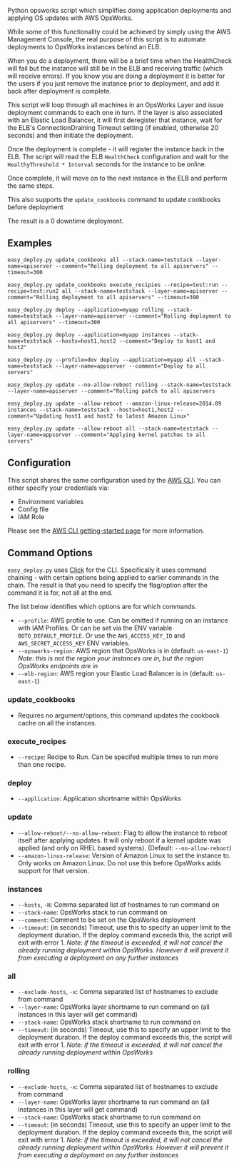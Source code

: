 Python opsworks script which simplifies doing application deployments and applying OS updates with AWS OpsWorks.

While some of this functionality could be achieved by simply using the AWS Management Console,
the real purpose of this script is to automate deployments to OpsWorks instances behind an ELB.

When you do a deployment, there will be a brief time when the HealthCheck will fail but the instance will
still be in the ELB and receiving traffic (which will receive errors).  If you know you are doing a deployment
it is better for the users if you just remove the instance prior to deployment, and add it back after deployment
is complete.

This script will loop through all machines in an OpsWorks Layer and issue deployment commands to each one
in turn.  If the layer is also associated with an Elastic Load Balancer, it will first deregister that instance,
wait for the ELB's ConnectionDraining Timeout setting (if enabled, otherwise 20 seconds) and then initiate the deployment.

Once the deployment is complete - it will register the instance back in the ELB.  The script will read the
ELB `HealthCheck` configuration and wait for the `HealthyThreshold * Interval` seconds for the instance to be online.

Once complete, it will move on to the next instance in the ELB and perform the same steps.

This also supports the `update_cookbooks` command to update cookbooks before deployment

The result is a 0 downtime deployment.

## Examples

    easy_deploy.py update_cookbooks all --stack-name=teststack --layer-name=apiserver --comment="Rolling deployment to all apiservers" --timeout=300
    
    easy_deploy.py update_cookbooks execute_recipies --recipe=test:run --recipe=test:run2 all --stack-name=teststack --layer-name=apiserver --comment="Rolling deployment to all apiservers" --timeout=300
    
    easy_deploy.py deploy --application=myapp rolling --stack-name=teststack --layer-name=apiserver --comment="Rolling deployment to all apiservers" --timeout=300

    easy_deploy.py deploy --application=myapp instances --stack-name=teststack --hosts=host1,host2 --comment="Deploy to host1 and host2"

    easy_deploy.py --profile=dev deploy --application=myapp all --stack-name=teststack --layer-name=appserver --comment="Deploy to all servers"

    easy_deploy.py update --no-allow-reboot rolling --stack-name=teststack --layer-name=apiserver --comment="Rolling patch to all apiservers

    easy_deploy.py update --allow-reboot --amazon-linux-release=2014.09 instances --stack-name=teststack --hosts=host1,host2 --comment="Updating host1 and host2 to latest Amazon Linux"

    easy_deploy.py update --allow-reboot all --stack-name=teststack --layer-name=appserver --comment="Applying kernel patches to all servers"

## Configuration

This script shares the same configuration used by the [AWS CLI](https://github.com/aws/aws-cli).  You can either specify your credentials via:

* Environment variables
* Config file
* IAM Role

Please see the [AWS CLI getting-started page](https://github.com/aws/aws-cli#getting-started) for more information.


## Command Options

`easy_deploy.py` uses [Click](http://click.pocoo.org/3/) for the CLI.  Specifically it uses command chaining - with certain options being applied to earlier
commands in the chain. The result is that you need to specify the flag/option after the command it is for, not all at the end.

The list below identifies which options are for which commands.

* `--profile`: AWS profile to use.  Can be omitted if running on an instance with IAM Profiles.  Or can be set via the ENV variable `BOTO_DEFAULT_PROFILE`.  Or use the `AWS_ACCESS_KEY_ID` and `AWS_SECRET_ACCESS_KEY` ENV variables.
* `--opsworks-region`: AWS region that OpsWorks is in (default: `us-east-1`) *Note: this is not the region your instances are in, but the region OpsWorks endpoints are in*
* `--elb-region`: AWS region your Elastic Load Balancer is in (default: `us-east-1`)

### update_cookbooks

* Requires no argument/options, this command updates the cookbook cache on all the instances.

### execute_recipes

* `--recipe`: Recipe to Run. Can be specifed multiple times to run more than one recipe.

### deploy

* `--application`: Application shortname within OpsWorks

### update

* `--allow-reboot/--no-allow-reboot`: Flag to allow the instance to reboot itself after applying updates.  It will only reboot if a kernel update was applied (and only on RHEL based systems). (Default: `--no-allow-reboot`)
* `--amazon-linux-release`: Version of Amazon Linux to set the instance to.  Only works on Amazon Linux.  Do not use this before OpsWorks adds support for that version.

### instances

* `--hosts`, `-H`: Comma separated list of hostnames to run command on
* `--stack-name`: OpsWorks stack to run command on
* `--comment`: Comment to be set on the OpsWorks deployment
* `--timeout`: (in seconds) Timeout, use this to specify an upper limit to the deployment duration.  If the deploy command exceeds this, the script will exit with error 1.  *Note: if the timeout is exceeded, it will not cancel the already running deployment within OpsWorks.  However it will prevent it from executing a deployment on any further instances*

### all

* `--exclude-hosts`, `-x`: Comma separated list of hostnames to exclude from command
* `--layer-name`: OpsWorks layer shortname to run command on (all instances in this layer will get command)
* `--stack-name`: OpsWorks stack shortname to run command on
* `--timeout`: (in seconds) Timeout, use this to specify an upper limit to the deployment duration.  If the deploy command exceeds this, the script will exit with error 1.  *Note: if the timeout is exceeded, it will not cancel the already running deployment within OpsWorks*

### rolling

* `--exclude-hosts`, `-x`: Comma separated list of hostnames to exclude from command
* `--layer-name`: OpsWorks layer shortname to run command on (all instances in this layer will get command)
* `--stack-name`: OpsWorks stack shortname to run command on
* `--timeout`: (in seconds) Timeout, use this to specify an upper limit to the deployment duration.  If the deploy command exceeds this, the script will exit with error 1.  *Note: if the timeout is exceeded, it will not cancel the already running deployment within OpsWorks.  However it will prevent it from executing a deployment on any further instances*
